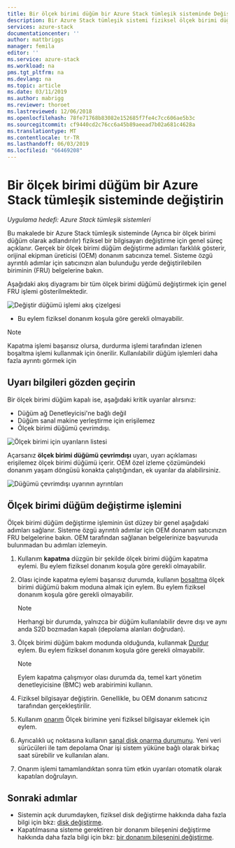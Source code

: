 ```yaml
---
title: Bir ölçek birimi düğüm bir Azure Stack tümleşik sisteminde Değiştir | Microsoft Docs
description: Bir Azure Stack tümleşik sistemi fiziksel ölçek birimi düğümde nasıl değiştirileceğini öğrenin.
services: azure-stack
documentationcenter: ''
author: mattbriggs
manager: femila
editor: ''
ms.service: azure-stack
ms.workload: na
pms.tgt_pltfrm: na
ms.devlang: na
ms.topic: article
ms.date: 03/11/2019
ms.author: mabrigg
ms.reviewer: thoroet
ms.lastreviewed: 12/06/2018
ms.openlocfilehash: 78fe71768b83082e152685f7fe4c7cc606ae5b3c
ms.sourcegitcommit: cf9440cd2c76cc6a45b89aeead7b02a681c4628a
ms.translationtype: MT
ms.contentlocale: tr-TR
ms.lasthandoff: 06/03/2019
ms.locfileid: "66469208"
---
```

# <a name="replace-a-scale-unit-node-on-an-azure-stack-integrated-system"></a>Bir ölçek birimi düğüm bir Azure Stack tümleşik sisteminde değiştirin

*Uygulama hedefi: Azure Stack tümleşik sistemleri*

Bu makalede bir Azure Stack tümleşik sisteminde (Ayrıca bir ölçek birimi düğüm olarak adlandırılır) fiziksel bir bilgisayarı değiştirme için genel süreç açıklanır. Gerçek bir ölçek birimi düğüm değiştirme adımları farklılık gösterir, orijinal ekipman üreticisi (OEM) donanım satıcınıza temel. Sisteme özgü ayrıntılı adımlar için satıcınızın alan bulunduğu yerde değiştirilebilen biriminin (FRU) belgelerine bakın.

Aşağıdaki akış diyagramı bir tüm ölçek birimi düğümü değiştirmek için genel FRU işlemi gösterilmektedir.

![Değiştir düğümü işlemi akış çizelgesi](media/azure-stack-replace-node/replacenodeflow.png)

* Bu eylem fiziksel donanım koşula göre gerekli olmayabilir.

> [!Note]  
> Kapatma işlemi başarısız olursa, durdurma işlemi tarafından izlenen boşaltma işlemi kullanmak için önerilir. Kullanılabilir düğüm işlemleri daha fazla ayrıntı görmek için  

## <a name="review-alert-information"></a>Uyarı bilgileri gözden geçirin

Bir ölçek birimi düğüm kapalı ise, aşağıdaki kritik uyarılar alırsınız:

- Düğüm ağ Denetleyicisi'ne bağlı değil
- Düğüm sanal makine yerleştirme için erişilemez
- Ölçek birimi düğümü çevrimdışı.

![Ölçek birimi için uyarıların listesi](media/azure-stack-replace-node/nodedownalerts.png)

Açarsanız **ölçek birimi düğümü çevrimdışı** uyarı, uyarı açıklaması erişilemez ölçek birimi düğümü içerir. OEM özel izleme çözümündeki donanım yaşam döngüsü konakta çalıştığından, ek uyarılar da alabilirsiniz.

![Düğümü çevrimdışı uyarının ayrıntıları](media/azure-stack-replace-node/nodeoffline.png)

## <a name="scale-unit-node-replacement-process"></a>Ölçek birimi düğüm değiştirme işlemini

Ölçek birimi düğüm değiştirme işleminin üst düzey bir genel aşağıdaki adımları sağlanır. Sisteme özgü ayrıntılı adımlar için OEM donanım satıcınızın FRU belgelerine bakın. OEM tarafından sağlanan belgelerinize başvuruda bulunmadan bu adımları izlemeyin.

1. Kullanım **kapatma** düzgün bir şekilde ölçek birimi düğüm kapatma eylemi. Bu eylem fiziksel donanım koşula göre gerekli olmayabilir. 

2. Olası içinde kapatma eylemi başarısız durumda, kullanın [boşaltma](azure-stack-node-actions.md#drain) ölçek birimi düğümü bakım moduna almak için eylem. Bu eylem fiziksel donanım koşula göre gerekli olmayabilir.

   > [!NOTE]  
   > Herhangi bir durumda, yalnızca bir düğüm kullanılabilir devre dışı ve aynı anda S2D bozmadan kapalı (depolama alanları doğrudan).

3. Ölçek birimi düğüm bakım modunda olduğunda, kullanmak [Durdur](azure-stack-node-actions.md#stop) eylem. Bu eylem fiziksel donanım koşula göre gerekli olmayabilir.

   > [!NOTE]  
   > Eylem kapatma çalışmıyor olası durumda da, temel kart yönetim denetleyicisine (BMC) web arabirimini kullanın.

4. Fiziksel bilgisayar değiştirin. Genellikle, bu OEM donanım satıcınız tarafından gerçekleştirilir.
5. Kullanım [onarım](azure-stack-node-actions.md#repair) Ölçek birimine yeni fiziksel bilgisayar eklemek için eylem.
6. Ayrıcalıklı uç noktasına kullanın [sanal disk onarma durumunu](azure-stack-replace-disk.md#check-the-status-of-virtual-disk-repair-using-the-privileged-endpoint). Yeni veri sürücüleri ile tam depolama Onar işi sistem yüküne bağlı olarak birkaç saat sürebilir ve kullanılan alanı.
7. Onarım işlemi tamamlandıktan sonra tüm etkin uyarıları otomatik olarak kapatılan doğrulayın.

## <a name="next-steps"></a>Sonraki adımlar

- Sistemin açık durumdayken, fiziksel disk değiştirme hakkında daha fazla bilgi için bkz: [disk değiştirme](azure-stack-replace-disk.md). 
- Kapatılmasına sisteme gerektiren bir donanım bileşenini değiştirme hakkında daha fazla bilgi için bkz: [bir donanım bileşenini değiştirme](azure-stack-replace-component.md).

